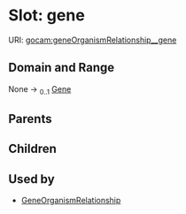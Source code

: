
# Slot: gene




URI: [gocam:geneOrganismRelationship__gene](http://w3id.org/ontogpt/gocam/geneOrganismRelationship__gene)


## Domain and Range

None &#8594;  <sub>0..1</sub> [Gene](Gene.md)

## Parents


## Children


## Used by

 * [GeneOrganismRelationship](GeneOrganismRelationship.md)
